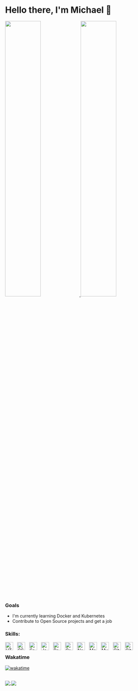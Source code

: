 
# Hello there, I'm Michael 👋

<a href="https://github.com/Brunomike" width="100%">
<img width="48%" src="https://github-readme-stats.vercel.app/api?username=brunomike&show_icons=true&theme=radical"/>
<img width="48%" src="https://github-readme-stats.vercel.app/api/top-langs/?username=brunomike&layout=compact&theme=radical&hide=html,css&langs_count=4"/>
</a>  
<!-- <a href="https://app.daily.dev/brunomike254"><img src="https://api.daily.dev/devcards/53b39f6851e3442fb629537b9f809aed.png?r=ncd" width="400" alt="Michael Bruno's Dev Card"/></a> -->

### Goals
- I'm currently learning Docker and Kubernetes
- Contribute to Open Source projects and get a job


### Skills:

<img align="left" alt="HTML5" width="26px" src="https://cdn.jsdelivr.net/gh/devicons/devicon/icons/html5/html5-original.svg" style="padding-right:10px;" />
<img align="left" alt="CSS3" width="26px" src="https://cdn.jsdelivr.net/gh/devicons/devicon/icons/css3/css3-original.svg" style="padding-right:10px;" />
<img align="left" alt="Sass" width="26px" src="https://cdn.jsdelivr.net/gh/devicons/devicon/icons/sass/sass-original.svg" style="padding-right:10px;" />
<img align="left" alt="JavaScript" width="26px" src="https://cdn.jsdelivr.net/gh/devicons/devicon/icons/javascript/javascript-original.svg" style="padding-right:10px;" />
<img align="left" alt="React" width="26px" src="https://cdn.jsdelivr.net/gh/devicons/devicon/icons/react/react-original.svg" style="padding-right:10px;" />
<img align="left" alt="GraphQL" width="26px" src="https://cdn.jsdelivr.net/gh/devicons/devicon/icons/graphql/graphql-plain.svg" style="padding-right:10px;" />
<img align="left" alt="Node.js" width="26px" src="https://cdn.jsdelivr.net/gh/devicons/devicon/icons/nodejs/nodejs-original.svg" style="padding-right:10px;" />
<img align="left" alt="MongoDB" width="26px" src="https://cdn.jsdelivr.net/gh/devicons/devicon/icons/mongodb/mongodb-original.svg" style="padding-right:10px;" />
<img align="left" alt="MySQL" width="26px" src="https://cdn.jsdelivr.net/gh/devicons/devicon/icons/mysql/mysql-original.svg" style="padding-right:10px;" />
<img align="left" alt="Git" width="26px" src="https://cdn.jsdelivr.net/gh/devicons/devicon/icons/git/git-original.svg" style="padding-right:10px;" />
<img align="left" alt="GitHub" width="26px" src="https://user-images.githubusercontent.com/3369400/139447912-e0f43f33-6d9f-45f8-be46-2df5bbc91289.png" style="padding-right:10px;" />


<br/>

### Wakatime
[![wakatime](https://wakatime.com/badge/user/c7ed77c4-0621-41d2-b1ff-0b35104bb064.svg)](https://wakatime.com/@c7ed77c4-0621-41d2-b1ff-0b35104bb064)

<!-- ### Connect with me:
<a href="[linkedin]">
    <img align="left" width="26px" src="https://cdn.jsdelivr.net/gh/devicons/devicon/icons/linkedin/linkedin-original.svg"  style="padding-right:10px;" >    
</a>
<a href="[twitter]">
    <img align="left" width="26px" src="https://cdn.jsdelivr.net/gh/devicons/devicon/icons/twitter/twitter-original.svg"  style="padding-right:10px;" >    
</a> -->


<br/>

<a href="https://github.com/anuraghazra/github-readme-stats">
  <img align="center" src="https://github-readme-stats.vercel.app/api/pin/?username=anuraghazra&repo=github-readme-stats" />
</a>
<a href="https://github.com/anuraghazra/convoychat">
  <img align="center" src="https://github-readme-stats.vercel.app/api/pin/?username=anuraghazra&repo=convoychat" />
</a>

[website]: https://michaelbruno.tech
[twitter]: https://twitter.com/brunomike254
[linkedin]:https://www.linkedin.com/in/brunomike254/


<!---
Brunomike/Brunomike is a ✨ special ✨ repository because its `README.md` (this file) appears on your GitHub profile.
You can click the Preview link to take a look at your changes.
--->
